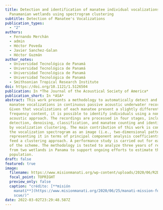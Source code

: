 ```yaml
---
title: Detection and identification of manatee individual vocalizations in
  Panamanian wetlands using spectrogram clustering
subtitle: Detection of Manatee's Vocalizations
publication_types:
  - "2"
authors:
  - Fernando Merchán
  - admin
  - Héctor Poveda
  - Javier Sanchez-Galan
  - Héctor Guzmán
author_notes:
  - Universidad Tecnológica de Panamá
  - Universidad Tecnológica de Panamá
  - Universidad Tecnológica de Panamá
  - Universidad Tecnológica de Panamá
  - Smithsonian Tropical Research Institute
doi: https://doi.org/10.1121/1.5126504
publication: In *The Journal of the Acoustical Society of America*
publication_short: In *ASA*
abstract: This work presents a methodology to automatically detect and identify
  manatee vocalizations in continuous passive acoustic underwater recordings.
  Given that vocalizations of each manatee present a slightly different
  frequency content, it is possible to identify individuals using a non-invasive
  acoustic approach. The recordings are processed in four stages, including
  detection, denoising, classification, and manatee counting and identification
  by vocalization clustering. The main contribution of this work is considering
  the vocalization spectrogram as an image (i.e., two-dimensional pattern) and
  representing it in terms of principal component analysis coefficients that
  feed a clustering approach. A performance study is carried out for each stage
  of the scheme. The methodology is tested to analyze three years of recordings
  from two wetlands in Panama to support ongoing efforts to estimate the manatee
  population.
draft: false
featured: true
image:
  filename: https://www.misionmanati.org/wp-content/uploads/2020/06/R2DHZTJKRBGDLP3ZMXAI3NS65I.jpg
  focal_point: TOPRIGHT
  preview_only: false
  caption: "crédito: [**misión
    manatí**](https://www.misionmanati.org/2020/06/25/manati-mission-for-the-re\
    scue/)"
date: 2022-03-02T23:29:48.587Z
---
```

